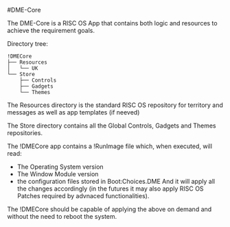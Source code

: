 #DME-Core

The DME-Core is a RISC OS App that contains both logic and resources to achieve the requirement goals.

Directory tree:
```
!DMECore
├── Resources
│   └── UK
└── Store
    ├── Controls
    ├── Gadgets
    └── Themes
```
The Resources directory is the standard RISC OS repository for territory and messages as well as app templates (if neeved)

The Store directory contains all the Global Controls, Gadgets and Themes repositories.

The !DMECore app contains a !RunImage file which, when executed, will read:
* The Operating System version
* The Window Module version
* the configuration files stored in Boot:Choices.DME 
And it will apply all the changes accordingly (in the futures it may also apply RISC OS Patches required by advnaced functionalities).

The !DMECore should be capable of applying the above on demand and without the need to reboot the system.


